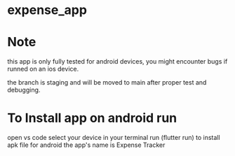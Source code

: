 # expense_app

# Note 
this app is only fully tested for android devices,
you might encounter bugs if runned on an ios device.

the branch is staging and will be moved to main after proper test and debugging.

# To Install app on android run 
open vs code select your device 
in your terminal run (flutter run) to install apk file for android
the app's name is Expense Tracker
